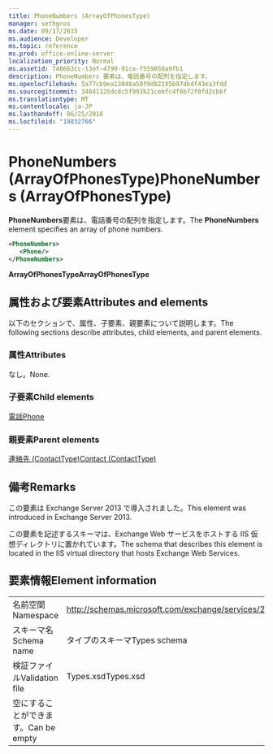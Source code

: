 ```yaml
---
title: PhoneNumbers (ArrayOfPhonesType)
manager: sethgros
ms.date: 09/17/2015
ms.audience: Developer
ms.topic: reference
ms.prod: office-online-server
localization_priority: Normal
ms.assetid: 748663cc-13ef-4799-91ce-f559050a9fb1
description: PhoneNumbers 要素は、電話番号の配列を指定します。
ms.openlocfilehash: 5a77cb9ea13848a50f9d82195b97db4f43ea3fdd
ms.sourcegitcommit: 34041125dc8c5f993b21cebfc4f8b72f0fd2cb6f
ms.translationtype: MT
ms.contentlocale: ja-JP
ms.lasthandoff: 06/25/2018
ms.locfileid: "19832766"
---
```

# <a name="phonenumbers-arrayofphonestype"></a><span data-ttu-id="eb1d3-103">PhoneNumbers (ArrayOfPhonesType)</span><span class="sxs-lookup"><span data-stu-id="eb1d3-103">PhoneNumbers (ArrayOfPhonesType)</span></span>

<span data-ttu-id="eb1d3-104">**PhoneNumbers**要素は、電話番号の配列を指定します。</span><span class="sxs-lookup"><span data-stu-id="eb1d3-104">The **PhoneNumbers** element specifies an array of phone numbers.</span></span> 
  
```XML
<PhoneNumbers>
   <Phone/>
</PhoneNumbers>
```

 <span data-ttu-id="eb1d3-105">**ArrayOfPhonesType**</span><span class="sxs-lookup"><span data-stu-id="eb1d3-105">**ArrayOfPhonesType**</span></span>
## <a name="attributes-and-elements"></a><span data-ttu-id="eb1d3-106">属性および要素</span><span class="sxs-lookup"><span data-stu-id="eb1d3-106">Attributes and elements</span></span>

<span data-ttu-id="eb1d3-107">以下のセクションで、属性、子要素、親要素について説明します。</span><span class="sxs-lookup"><span data-stu-id="eb1d3-107">The following sections describe attributes, child elements, and parent elements.</span></span>
  
### <a name="attributes"></a><span data-ttu-id="eb1d3-108">属性</span><span class="sxs-lookup"><span data-stu-id="eb1d3-108">Attributes</span></span>

<span data-ttu-id="eb1d3-109">なし。</span><span class="sxs-lookup"><span data-stu-id="eb1d3-109">None.</span></span>
  
### <a name="child-elements"></a><span data-ttu-id="eb1d3-110">子要素</span><span class="sxs-lookup"><span data-stu-id="eb1d3-110">Child elements</span></span>

[<span data-ttu-id="eb1d3-111">電話</span><span class="sxs-lookup"><span data-stu-id="eb1d3-111">Phone</span></span>](phone.md)
  
### <a name="parent-elements"></a><span data-ttu-id="eb1d3-112">親要素</span><span class="sxs-lookup"><span data-stu-id="eb1d3-112">Parent elements</span></span>

[<span data-ttu-id="eb1d3-113">連絡先 (ContactType)</span><span class="sxs-lookup"><span data-stu-id="eb1d3-113">Contact (ContactType)</span></span>](contact-contacttype.md)
  
## <a name="remarks"></a><span data-ttu-id="eb1d3-114">備考</span><span class="sxs-lookup"><span data-stu-id="eb1d3-114">Remarks</span></span>

<span data-ttu-id="eb1d3-115">この要素は Exchange Server 2013 で導入されました。</span><span class="sxs-lookup"><span data-stu-id="eb1d3-115">This element was introduced in Exchange Server 2013.</span></span>
  
<span data-ttu-id="eb1d3-116">この要素を記述するスキーマは、Exchange Web サービスをホストする IIS 仮想ディレクトリに置かれています。</span><span class="sxs-lookup"><span data-stu-id="eb1d3-116">The schema that describes this element is located in the IIS virtual directory that hosts Exchange Web Services.</span></span>
  
## <a name="element-information"></a><span data-ttu-id="eb1d3-117">要素情報</span><span class="sxs-lookup"><span data-stu-id="eb1d3-117">Element information</span></span>

|||
|:-----|:-----|
|<span data-ttu-id="eb1d3-118">名前空間</span><span class="sxs-lookup"><span data-stu-id="eb1d3-118">Namespace</span></span>  <br/> |http://schemas.microsoft.com/exchange/services/2006/types  <br/> |
|<span data-ttu-id="eb1d3-119">スキーマ名</span><span class="sxs-lookup"><span data-stu-id="eb1d3-119">Schema name</span></span>  <br/> |<span data-ttu-id="eb1d3-120">タイプのスキーマ</span><span class="sxs-lookup"><span data-stu-id="eb1d3-120">Types schema</span></span>  <br/> |
|<span data-ttu-id="eb1d3-121">検証ファイル</span><span class="sxs-lookup"><span data-stu-id="eb1d3-121">Validation file</span></span>  <br/> |<span data-ttu-id="eb1d3-122">Types.xsd</span><span class="sxs-lookup"><span data-stu-id="eb1d3-122">Types.xsd</span></span>  <br/> |
|<span data-ttu-id="eb1d3-123">空にすることができます。</span><span class="sxs-lookup"><span data-stu-id="eb1d3-123">Can be empty</span></span>  <br/> ||
   

